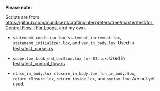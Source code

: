 <!--
Date Created: 23/07/2025.
-->

**Please note:**

Scripts are from 
[ https://github.com/munificent/craftinginterpreters/tree/master/test/for ](https://github.com/munificent/craftinginterpreters/tree/master/test/for), [Control Flow | For Loops](https://craftinginterpreters.com/control-flow.html#for-loops), and my own.

- `statement_condition.lox`, `statement_increment.lox`, `statement_initializer.lox`, and `var_in_body.lox`: Used in [tests/test_parser.rs](https://github.com/behai-nguyen/rlox/blob/main/tests/test_parser.rs)

- `scope.lox`, `book_end_section.lox`, `for-01.lox`: Used in [tests/test_control_flow.rs](https://github.com/behai-nguyen/rlox/blob/main/tests/test_control_flow.rs)

- `class_in_body.lox`, `closure_in_body.lox`, `fun_in_body.lox`, `return_closure.lox`, `return_inside.lox`, and `syntax.lox`: Are not yet used.
